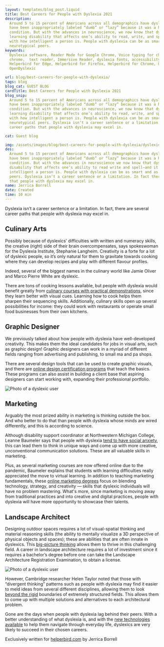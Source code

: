```yaml
---
layout: templates/blog_post.liquid
title: Best Careers for People with Dyslexia 2021
description:
  Around 5 to 15 percent of Americans across all demographics have dyslexia. For several years, they
  have been inappropriately labeled “dumb” or “lazy” because it was a heavily misunderstood
  condition. But with the advances in neuroscience, we now know that dyslexia is a cognitive
  learning disability that affects one’s ability to read, write, and spell—and it has nothing to do
  with how intelligent a person is. People with dyslexia can be as smart and as capable as their
  neurotypical peers.
keywords:
  Dyslexia software, Reader Mode for Google Chrome, Voice typing for chrome, Text to speech for
  chrome,  text reader, Immersive Reader, dyslexia fonts, accessibility software, dyslexia software,
  Helperbird for Edge, Helperbird for Firefox, Helperbird for Chrome, Opendyslexic for Chrome,
  OpenDyslexic

url: blog/best-careers-for-people-with-dyslexia/
tags: blog
blog_cat: GUEST BLOG
cardTitle: Best Careers for People with Dyslexia 2021
blog_snip:
  Around 5 to 15 percent of Americans across all demographics have dyslexia. For several years, they
  have been inappropriately labeled “dumb” or “lazy” because it was a heavily misunderstood
  condition. But with the advances in neuroscience, we now know that dyslexia is a cognitive
  learning disability that affects one’s ability to read, write, and spell—and it has nothing to do
  with how intelligent a person is. People with dyslexia can be as smart and as capable as their
  neurotypical peers. Dyslexia isn’t a career sentence or a limitation. In fact, there are several
  career paths that people with dyslexia may excel in.

cat: Guest blog

img: /assets/images/blog/best-careers-for-people-with-dyslexia/dyslexic-girl.jpg
des:
  Around 5 to 15 percent of Americans across all demographics have dyslexia. For several years they
  have been inappropriately labeled “dumb” or “lazy” because it was a heavily misunderstood
  condition. But with the advances in neuroscience we now know that dyslexia is a cognitive learning
  disability that affects one’s ability to read write and spell—and it has nothing to do with how
  intelligent a person is. People with dyslexia can be as smart and as capable as their neurotypical
  peers. Dyslexia isn’t a career sentence or a limitation. In fact there are several career paths
  that people with dyslexia may excel in.
name: Jerrica Borrell
date: Created
time: 10 min
---
```


Dyslexia isn’t a career sentence or a limitation. In fact, there are several career paths that
people with dyslexia may excel in.

## Culinary Arts

Possibly because of dyslexics’ difficulties with written and numeracy skills, the creative (right)
side of their brain overcompensates, says spokeswoman for the Dyslexia Institute, Stephanie
Langheim. Creativity is a forte for a lot of dyslexic people, so it’s only natural for them to
gravitate towards cooking where they can develop recipes and play with different flavour profiles.

Indeed, several of the biggest names in the culinary world like Jamie Oliver and Marco Pierre White
are dyslexic.

There are tons of cooking lessons available, but people with dyslexia would benefit greatly from
[culinary courses with practical demonstrations](https://www.finedininglovers.com/article/free-online-courses-for-chefs),
since they learn better with visual cues. Learning how to cook helps them sharpen their sequencing
skills. Additionally, culinary skills open up several possibilities for income: they could work with
restaurants or operate small food businesses from their own kitchens.

## Graphic Designer

We previously talked about how people with dyslexia have well-developed creativity. This makes them
the ideal candidates for jobs in visual arts, such as graphic design! Graphic designers can work in
a myriad of different fields ranging from advertising and publishing, to small ma and pa shops.

There are several design tools that can be used to create graphic visuals, and there are
[online design certification programs](https://www.usnews.com/education/learn-graphic-design-guide)
that teach the basics. These programs can also assist in building a client base that aspiring
designers can start working with, expanding their professional portfolio.

![Photo of a dyslexic user](/assets/images/blog/best-careers-for-people-with-dyslexia/graphic-designer.jpg)

## Marketing

Arguably the most prized ability in marketing is thinking outside the box. And who better to do that
than people with dyslexia whose minds are wired differently, and this is according to science.

Although disability support coordinator at Northwestern Michigan College, Leanne Baumeler says that
people with dyslexia
[tend to have social anxiety](https://www.traverseticker.com/news/deafness-adhd-physical-disabilities-ptsd-and-more-all-leannes-award-winning-work-at-nmc/),
this can lead them to think in unique ways and come up with more creative, unconventional
communication solutions. These are all valuable skills in marketing.

Plus, as several marketing courses are now offered online due to the pandemic, Baumeler explains
that students with learning difficulties really appreciated the move to virtual learning. In
addition to teaching marketing fundamentals, these
[online marketing degrees](https://online.maryville.edu/online-bachelors-degrees/marketing/) focus
on blending technology, strategy, and creativity — skills that dyslexic individuals will have no
problem mastering. What's more, since marketing is moving away from traditional practices and into
creative and digital practices, people with dyslexia will have more opportunity to showcase their
talents.

## Landscape Architect

Designing outdoor spaces requires a lot of visual-spatial thinking and material reasoning skills
(the ability to mentally visualize a 3D perspective of physical objects and spaces); these are
abilities that are often innate in dyslexics. This
[big-picture thinking](/blog/three-facts-about-dyslexia/) allows them to thrive in this challenging
field. A career in landscape architecture requires a lot of investment since it requires a
bachelor’s degree before one can take the Landscape Architecture Registration Examination, to obtain
a license.

![Photo of a dyslexic user](/assets/images/blog/best-careers-for-people-with-dyslexia/dyslexic-architect.jpg)

However, Cambridge researcher Helen Taylor noted that those with “divergent thinking” patterns such
as people with dyslexia may find it easier to meld ideas from several different disciplines,
allowing them to look
[beyond the rigid](https://www.designweek.co.uk/issues/16-22-september-2019/designing-with-dyslexia-is-a-cognitive-plus/)
boundaries of extremely structured fields. This allows them to come up with multiple solutions and
alternatives to each architectural problem.

Gone are the days when people with dyslexia lag behind their peers. With a better understanding of
what dyslexia is, and with the [new technologies available](/chrome/) to help them navigate through
everyday life, dyslexics are very likely to succeed in their chosen careers.

Exclusively written for [helperbird.com](https://www.helperbird.com/) by Jerrica Borrell
